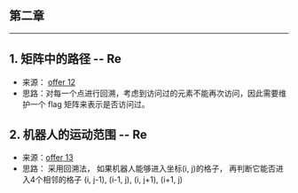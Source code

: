 ## 第二章
---

## 1. 矩阵中的路径 -- Re

- 来源： [offer 12](<https://www.nowcoder.com/practice/c61c6999eecb4b8f88a98f66b273a3cc?tpId=13&tqId=11218&tPage=1&rp=1&ru=/ta/coding-interviews&qru=/ta/coding-interviews/question-ranking>)
- 思路：对每一个点进行回溯，考虑到访问过的元素不能再次访问，因此需要维护一个 flag 矩阵来表示是否访问过。

## 2. 机器人的运动范围 -- Re

- 来源：[offer  13](<https://www.nowcoder.com/practice/6e5207314b5241fb83f2329e89fdecc8?tpId=13&tqId=11219&tPage=4&rp=1&ru=%2Fta%2Fcoding-interviews&qru=%2Fta%2Fcoding-interviews%2Fquestion-ranking>)
 - 思路： 采用回溯法， 如果机器人能够进入坐标(i, j)的格子， 再判断它能否进入4个相邻的格子 (i, j-1), (i-1, j), (i, j+1), (i+1, j)